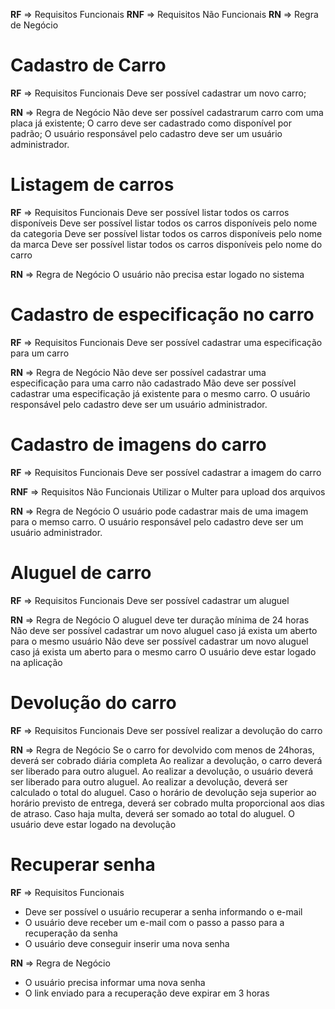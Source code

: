 **RF** => Requisitos Funcionais
**RNF** => Requisitos Não Funcionais
**RN** => Regra de Negócio

# Cadastro de Carro

**RF** => Requisitos Funcionais
Deve ser possível cadastrar um novo carro;

**RN** => Regra de Negócio
Não deve ser possível cadastrarum carro com uma placa já existente;
O carro deve ser cadastrado como disponível por padrão;
O usuário responsável pelo cadastro deve ser um usuário administrador.

# Listagem de carros

**RF** => Requisitos Funcionais
Deve ser possível listar todos os carros disponíveis
Deve ser possível listar todos os carros disponíveis pelo nome da categoria
Deve ser possível listar todos os carros disponíveis pelo nome da marca
Deve ser possível listar todos os carros disponíveis pelo nome do carro

**RN** => Regra de Negócio
O usuário não precisa estar logado no sistema

# Cadastro de especificação no carro

**RF** => Requisitos Funcionais
Deve ser possível cadastrar uma especificação para um carro

**RN** => Regra de Negócio
Não deve ser possível cadastrar uma especificação para uma carro não cadastrado
Mão deve ser possível cadastrar uma especificação já existente para o mesmo carro.
O usuário responsável pelo cadastro deve ser um usuário administrador.

# Cadastro de imagens do carro

**RF** => Requisitos Funcionais
Deve ser possível cadastrar a imagem do carro

**RNF** => Requisitos Não Funcionais
Utilizar o Multer para upload dos arquivos

**RN** => Regra de Negócio
O usuário pode cadastrar mais de uma imagem para o memso carro.
O usuário responsável pelo cadastro deve ser um usuário administrador.

# Aluguel de carro

**RF** => Requisitos Funcionais
Deve ser possível cadastrar um aluguel

**RN** => Regra de Negócio
O aluguel deve ter duração mínima de 24 horas
Não deve ser possível cadastrar um novo aluguel caso já exista um aberto para o mesmo usuário
Não deve ser possível cadastrar um novo aluguel caso já exista um aberto para o mesmo carro
O usuário deve estar logado na aplicação

# Devolução do carro

**RF** => Requisitos Funcionais
Deve ser possível realizar a devolução do carro

**RN** => Regra de Negócio
Se o carro for devolvido com menos de 24horas, deverá ser cobrado diária completa
Ao realizar a devolução, o carro deverá ser liberado para outro aluguel.
Ao realizar a devolução, o usuário deverá ser liberado para outro aluguel.
Ao realizar a devolução, deverá ser calculado o total do aluguel.
Caso o horário de devolução seja superior ao horário previsto de entrega, deverá ser cobrado multa proporcional aos dias de atraso.
Caso haja multa, deverá ser somado ao total do aluguel.
O usuário deve estar logado na devolução

# Recuperar senha

**RF** => Requisitos Funcionais

- Deve ser possível o usuário recuperar a senha informando o e-mail
- O usuário deve receber um e-mail com o passo a passo para a recuperação da senha
- O usuário deve conseguir inserir uma nova senha

**RN** => Regra de Negócio

- O usuário precisa informar uma nova senha
- O link enviado para a recuperação deve expirar em 3 horas
